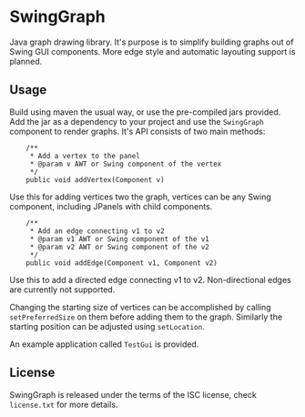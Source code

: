 # SwingGraph
Java graph drawing library. It's purpose is to simplify building graphs out of Swing
GUI components. More edge style and automatic layouting support is planned.
## Usage
Build using maven the usual way, or use the pre-compiled jars provided. Add the jar
as a dependency to your project and use the `SwingGraph` component to render graphs.
It's API consists of two main methods:
```
    /**
     * Add a vertex to the panel
     * @param v AWT or Swing component of the vertex
     */
    public void addVertex(Component v)
```
Use this for adding vertices two the graph, vertices can be any Swing component,
including JPanels with child components.
```
    /**
     * Add an edge connecting v1 to v2
     * @param v1 AWT or Swing component of the v1
     * @param v2 AWT or Swing component of the v2
     */
    public void addEdge(Component v1, Component v2)
```
Use this to add a directed edge connecting v1 to v2. Non-directional edges are currently
not supported.

Changing the starting size of vertices can be accomplished by calling `setPreferredSize`
on them before adding them to the graph. Similarly the starting position can be adjusted
using `setLocation`.

An example application called `TestGui` is provided.
## License
SwingGraph is released under the terms of the ISC license, check `license.txt` for more
details.